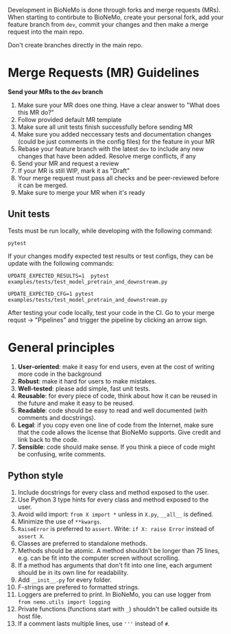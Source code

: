 Development in BioNeMo is done through forks and merge requests (MRs). When starting to contirbute to BioNeMo, create your personal fork, add your feature branch from `dev`, commit your changes and then make a merge request into the main repo.

Don't create branches directly in the main repo.

# Merge Requests (MR) Guidelines

**Send your MRs to the `dev` branch**

1) Make sure your MR does one thing. Have a clear answer to "What does this MR do?"
2) Follow provided default MR template 
3) Make sure all unit tests finish successfully before sending MR
4) Make sure you added neccessary tests and documentation changes (could be just comments in the config files) for the feature in your MR
5) Rebase your feature branch with the latest `dev` to include any new changes that have been added. Resolve merge conflicts, if any
6) Send your MR and request a review
7) If your MR is still WIP, mark it as "Draft"
8) Your  merge request must pass all checks and be peer-reviewed before it can be merged.
9) Make sure to merge your MR when it's ready

## Unit tests
Tests must be run locally, while developing with the following command:
```
pytest
```

If your changes modify expected test results or test configs, they can be update with the following commands:

```
UPDATE_EXPECTED_RESULTS=1  pytest examples/tests/test_model_pretrain_and_downstream.py

UPDATE_EXPECTED_CFG=1 pytest examples/tests/test_model_pretrain_and_downstream.py
```

After testing your code locally, test your code in the CI. Go to your merge requst -> "Pipelines" and trigger the pipeline by clicking an arrow sign.

# General principles
1. **User-oriented**: make it easy for end users, even at the cost of writing more code in the background
1. **Robust**: make it hard for users to make mistakes.
1. **Well-tested**: please add simple, fast unit tests. 
1. **Reusable**: for every piece of code, think about how it can be reused in the future and make it easy to be reused.
1. **Readable**: code should be easy to read and well documented (with comments and docstrings).
1. **Legal**: if you copy even one line of code from the Internet, make sure that the code allows the license that BioNeMo supports. Give credit and link back to the code.
1. **Sensible**: code should make sense. If you think a piece of code might be confusing, write comments.


## Python style

1. Include docstrings for every class and method exposed to the user.
1. Use Python 3 type hints for every class and method exposed to the user.
1. Avoid wild import: ``from X import *`` unless in ``X.py``, ``__all__`` is defined.
1. Minimize the use of ``**kwargs``.
1. ``RaiseError`` is preferred to ``assert``. Write: ```if X: raise Error``` instead of ```assert X```.
1. Classes are preferred to standalone methods.
1. Methods should be atomic. A method shouldn't be longer than 75 lines, e.g. can be fit into the computer screen without scrolling.
1. If a method has arguments that don't fit into one line, each argument should be in its own line for readability.
1. Add ``__init__.py`` for every folder.
1. F-strings are prefered to formatted strings.
1. Loggers are preferred to print. In BioNeMo, you can use logger from ``from nemo.utils import logging``
1. Private functions (functions start with ``_``) shouldn't be called outside its host file.
1. If a comment lasts multiple lines, use ``'''`` instead of ``#``.
 
